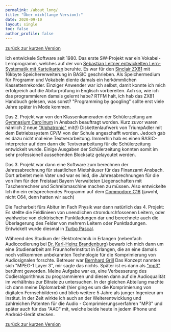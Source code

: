 ```yaml
---
permalink: /about_long/
title: "Über mich(lange Version):"
date: 2020-09-10
layout: single
toc: false
author_profile: false
---
```

[zurück zur kurzen Version](about.md)


Ich entwickele Software seit 1980. Das erste SW-Projekt war ein Vokabel-Lernprogramm, welches  auf der von [Sebastian Leitner entwickelten Lern-Systematik mit Karteikarten](https://www.phase-6.de/presse/classic-wissenschaft/) beruhte. Es war für den [Sinclair ZX81](https://de.wikipedia.org/wiki/Sinclair_ZX81) mit 16kbyte Speichererweiterung in BASIC geschrieben. Als Speichermedium für Programm und Vokabeln diente damals ein herkömmlichen Kassettenrekorder. Einziger Anwender war ich  selbst, damit konnte ich mich erfolgreich auf die Abiturprüfung in Englisch vorbereiten. Ach so, wie ich das programmieren damals gelernt habe? RTFM halt, ich hab das ZX81 Handbuch gelesen, was sonst? "Programming by googling" sollte erst viele Jahre später in Mode kommen.

Das 2. Projekt war von den Klassenkameraden der Schülerzeitung am [Gymnasium Carolinum](https://gymnasium-carolinum.de/) in Ansbach beauftragt worden. Kurz zuvor waren nämlich 2 neue ["Alphatronic"](https://binarium.de/triumph-adler_alphatronic_pc)  mit(!) Diskettenlaufwerk von TriumpAdler mit dem Betriebssystem CP/M von der Schule angeschafft worden. Jedoch gab es dazu nicht mal eine Textverarbeitung. Immerhin hab es einen BASIC-interpreter auf dem dann die Textverarbeitung für die Schülerzeitung entwickelt wurde. Einige Ausgaben der Schülerzeitung konnten somit im sehr professionell aussehenden Blocksatz gelayoutet werden. 

Das 3. Projekt war dann eine Software zum berechnen der Jahresabrechnung für staatlichen Mietshäuser für das Finanzamt Ansbach. Dort arbeitet mein Vater und war es leid, die Jahresabrechnungen für die von ihm für den Freistaat Bayern Verwalteten Liegenschaften mit Taschenrechner und Schreibmaschine machen zu müssen. Also entwickelte Ich ihn ein entsprechendes Programm auf dem [Commodore C16](https://de.wikipedia.org/wiki/Commodore_16) (jawohl, nicht C64, denn hatten wir auch)

Die Facharbeit fürs Abitur im Fach Physik war dann natürlich das 4. Projekt: Es stellte die Feldlinieen von  unendlichen stromdurchfossenen Leitern, oder wahlweise von elektrischen Punktladungen dar und berechnete auch die Überlagerung des Felder von mehrern Leitern oder Punktladungen. Entwickelt wurde diesmal in [Turbo Pascal](https://de.wikipedia.org/wiki/Turbo_Pascal).

Während des Studium der Elektrotechnik in Erlangen (nebenfach Audiocodierung bei [Dr. Karl-Heinz Brandenburg](https://de.wikipedia.org/wiki/Karlheinz_Brandenburg)) bewarb ich mich dann um eine Studienarbeit am Fraunhoferinstitut in Erlangen, die an eine damals noch vollkommen unbekannten Technologie für die Komprimierung von Audiosignalen forschte. Betreuer war [Bernhard Grill](https://de.wikipedia.org/wiki/Bernhard_Grill) Das Konzept nannten sich "MPEG-1 Layer 3", mir sagte das nichts. Später ist es dann als ["mp3"](https://de.wikipedia.org/wiki/MP3) berühmt geworden. Meine Aufgabe war es, eine  Verbesserung des Codieralgorithmus zu programmieren und diesen dann auf die Audioqualität im verhältniss zur Bitrate zu untersuchen. In der gleichen Abteilung machte ich dann meine Diplomarbeit (hier ging es um die Komprimierung von digitalen Fernsehbildern) und blieb weitere 5 Jahre als junger Ingenieur am Institut. In der Zeit wirkte ich auch an der Weiterentwicklung und zahlreichen Patenten für die Audio - Comprimierungsverfahren "MP3" und später auch für das "AAC"  mit, welche beide heute in jedem iPhone und Android-Gerät stecken. 

[zurück zur kurzen Version](about.md)